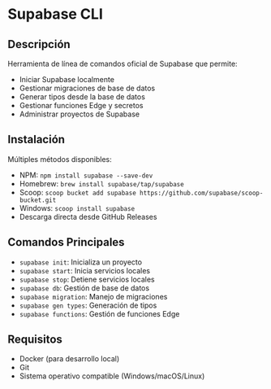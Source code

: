 # Supabase CLI

## Descripción
Herramienta de línea de comandos oficial de Supabase que permite:
- Iniciar Supabase localmente
- Gestionar migraciones de base de datos
- Generar tipos desde la base de datos
- Gestionar funciones Edge y secretos
- Administrar proyectos de Supabase

## Instalación
Múltiples métodos disponibles:
- NPM: `npm install supabase --save-dev`
- Homebrew: `brew install supabase/tap/supabase`
- Scoop: `scoop bucket add supabase https://github.com/supabase/scoop-bucket.git`
- Windows: `scoop install supabase`
- Descarga directa desde GitHub Releases

## Comandos Principales
- `supabase init`: Inicializa un proyecto
- `supabase start`: Inicia servicios locales
- `supabase stop`: Detiene servicios locales
- `supabase db`: Gestión de base de datos
- `supabase migration`: Manejo de migraciones
- `supabase gen types`: Generación de tipos
- `supabase functions`: Gestión de funciones Edge

## Requisitos
- Docker (para desarrollo local)
- Git
- Sistema operativo compatible (Windows/macOS/Linux)